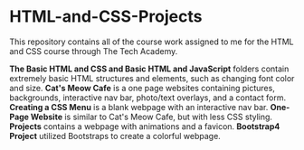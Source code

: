 # HTML-and-CSS-Projects
This repository contains all of the course work assigned to me for the HTML and CSS course through The Tech Academy.

**The Basic HTML and CSS and Basic HTML and JavaScript** folders contain extremely basic HTML structures and elements, such as changing font color and size. 
**Cat's Meow Cafe** is a one page websites containing pictures, backgrounds, interactive nav bar, photo/text overlays, and a contact form.
**Creating a CSS Menu** is a blank webpage with an interactive nav bar.
**One-Page Website** is similar to Cat's Meow Cafe, but with less CSS styling.
**Projects** contains a webpage with animations and a favicon.
**Bootstrap4 Project** utilized Bootstraps to create a  colorful webpage.
